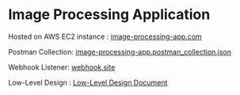 # Image Processing Application

Hosted on AWS EC2 instance : [image-processing-app.com](http://52.90.145.97:5173/)

Postman Collection: [image-processing-app.postman_collection.json](/image-processing-app.postman_collection.json)

Webhook Listener: [webhook.site](https://webhook.site/#!/view/9efb83dc-3acb-4e22-a45f-40e822aa4fd5/4f9b0aea-82c1-4982-83ce-445160d4dab0/1)

Low-Level Design : [Low-Level Design Document](/LLD-doc.md)